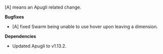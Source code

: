 [A] means an Apugli related change.

**Bugfixes**
- [A] fixed Swarm being unable to use hover upon leaving a dimension.

**Dependencies**
- Updated Apugli to v1.13.2.